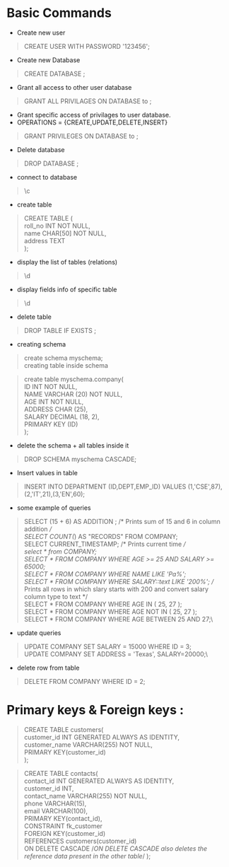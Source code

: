 # Basic Commands
* Create new user
> CREATE USER <User1> WITH PASSWORD '123456';
* Create new Database
> CREATE DATABASE <test>;
* Grant all access to other user database
> GRANT ALL PRIVILAGES ON DATABASE <test> to <User1>;
* Grant specific access of privilages to user database.
* OPERATIONS = {CREATE,UPDATE,DELETE,INSERT}
> GRANT <OPERATION> PRIVILEGES ON DATABASE <test> to <User1>;
* Delete database

> DROP DATABASE <test>;
* connect to database

> \c <test>
* create table

> CREATE TABLE <stud>(\
roll_no INT NOT NULL,\
name CHAR[50] NOT NULL,\
address TEXT\
);
* display the list of tables (relations)

> \d
* display fields info of specific table

>\d <stud>
*  delete table

> DROP TABLE IF EXISTS <stud>;


* creating schema
> create schema myschema;\
> creating table inside schema

>create table myschema.company(\
   ID   INT              NOT NULL,\
   NAME VARCHAR (20)     NOT NULL,\
   AGE  INT              NOT NULL,\
   ADDRESS  CHAR (25),\
   SALARY   DECIMAL (18, 2),\
   PRIMARY KEY (ID)\
);
* delete the schema + all tables inside it

> DROP SCHEMA myschema CASCADE;
* Insert values in table

> INSERT INTO DEPARTMENT (ID,DEPT,EMP_ID)
VALUES (1,'CSE',87),(2,'IT',21),(3,'EN',60);
* some example of queries

> SELECT (15 + 6) AS ADDITION ;                         /* Prints sum of 15 and 6 in column addition */\
SELECT COUNT(*) AS "RECORDS" FROM COMPANY;\
SELECT CURRENT_TIMESTAMP;                             /* Prints current time */\
select * from COMPANY;\
SELECT * FROM COMPANY WHERE AGE >= 25 AND SALARY >= 65000;\
SELECT * FROM COMPANY WHERE NAME LIKE 'Pa%';\
SELECT * FROM COMPANY WHERE SALARY::text LIKE '200%';         /* Prints all rows in which slary starts with 200 and convert salary column type to text */\
SELECT * FROM COMPANY WHERE AGE IN ( 25, 27 );\
SELECT * FROM COMPANY WHERE AGE NOT IN ( 25, 27 );\
SELECT * FROM COMPANY WHERE AGE BETWEEN 25 AND 27;\
* update queries

> UPDATE COMPANY SET SALARY = 15000 WHERE ID = 3;\
UPDATE COMPANY SET ADDRESS = 'Texas', SALARY=20000;\
* delete row from table

> DELETE FROM COMPANY WHERE ID = 2;

# Primary keys & Foreign keys :
>CREATE TABLE customers(\
   customer_id INT GENERATED ALWAYS AS
 IDENTITY,\
   customer_name VARCHAR(255) NOT NULL,\
   PRIMARY KEY(customer_id)\
);

>CREATE TABLE contacts(\
   contact_id INT GENERATED ALWAYS AS IDENTITY,\
   customer_id INT,\
   contact_name VARCHAR(255) NOT NULL,\
   phone VARCHAR(15),\
   email VARCHAR(100),\
   PRIMARY KEY(contact_id),\
   CONSTRAINT fk_customer\
      FOREIGN KEY(customer_id)\
	  REFERENCES customers(customer_id)\
	  ON DELETE CASCADE               /*ON DELETE CASCADE also deletes the reference data present in the other table*/
);